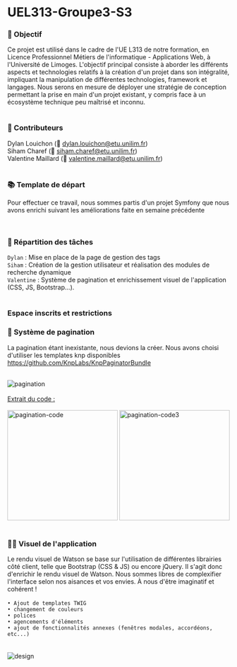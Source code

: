 # UEL313-Groupe3-S3

### 🎯 Objectif
Ce projet est utilisé dans le cadre de l'UE L313 de notre formation, en Licence Professionnel Métiers de l'informatique - Applications Web, à l'Université de Limoges. 
L'objectif principal consiste à aborder les différents aspects et technologies relatifs à la création d'un projet dans son intégralité, impliquant la manipulation de différentes technologies, framework et langages. Nous serons en mesure de déployer une stratégie de conception permettant la prise en main d'un projet existant, y compris face à un écosystème technique peu maîtrisé et inconnu.</br> 
</br>

### 🤝 Contributeurs
Dylan Louichon (📧 dylan.louichon@etu.unilim.fr)<br>
Siham Charef (📧 siham.charef@etu.unilim.fr)<br>
Valentine Maillard (📧 valentine.maillard@etu.unilim.fr)</br>
</br>

### 📚 Template de départ
Pour effectuer ce travail, nous sommes partis d'un projet Symfony que nous avons enrichi suivant les améliorations faite en semaine précédente </br>

</br>

### 📜 Répartition des tâches
`Dylan` : Mise en place de la page de gestion des tags </br>
`Siham` : Création de la gestion utilisateur et réalisation des modules de recherche dynamique </br>
`Valentine` : Système de pagination et enrichissement visuel de l'application (CSS, JS, Bootstrap...).</br>
</br>

### Espace inscrits et restrictions



### 🔢 Système de pagination
La pagination étant inexistante, nous devions la créer. Nous avons choisi d'utiliser les templates knp disponibles 
https://github.com/KnpLabs/KnpPaginatorBundle

</br>
<img src="https://github.com/SihamWeb/UEL313-Groupe3-S4/assets/89517413/4f6a7e81-d83c-40fa-8d78-5cb0eef49e51" alt="pagination" border="0" witdh="180px"></br>
</br>
<ins>Extrait du code :</ins></br>
</br>
<img src="https://github.com/SihamWeb/UEL313-Groupe3-S4/assets/89517413/ae9657ee-78ea-484e-8ed2-490b1048f0d3" alt="pagination-code" border="0" height="250px">
<img src="https://github.com/SihamWeb/UEL313-Groupe3-S4/assets/89517413/28c7fac6-9c4b-402b-8229-ef7fc2c1b834" alt="pagination-code3" border="0" height="250px"></br>
</br>

### 🧑‍🎨 Visuel de l'application
Le rendu visuel de Watson se base sur l'utilisation de différentes librairies côté client, telle que Bootstrap (CSS & JS) ou encore jQuery.
Il s'agit donc d'enrichir le rendu visuel de Watson. Nous sommes libres de complexifier l'interface selon nos aisances et vos envies. À nous d'être imaginatif et cohérent !</br>
</br>
`• Ajout de templates TWIG`<br>
`• changement de couleurs`<br>
`• polices`<br>
`• agencements d'éléments`<br>
`• ajout de fonctionnalités annexes (fenêtres modales, accordéons, etc...)`<br>
</br>
</br><img src="https://github.com/SihamWeb/UEL313-Groupe3-S4/assets/89517413/36c41284-622c-4241-843c-5e1ffe8403a5" alt="design" border="0" witdh="300px">
